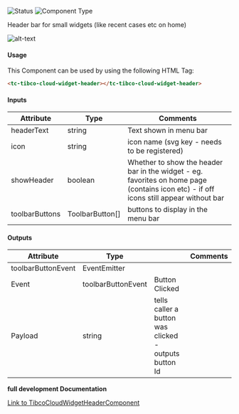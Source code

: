 
![Status][auto] ![Component Type][minor] <!--Component Meta {"created_by":"Auto", "reviewed_by":"Auto", "last_modified_by":"Auto", "comment":"none"} Component Meta -->


<p>Header bar for small widgets (like recent cases etc on home)</p>

<p><img src="../tibco-cloud-widget-header.png" alt="alt-text" class="img-responsive" title="Image"></p>



#### Usage


This Component can be used by using the following HTML Tag:

```html
<tc-tibco-cloud-widget-header></tc-tibco-cloud-widget-header>
```

#### Inputs

Attribute | Type | Comments
--- | --- | ---
headerText | string | Text shown in menu bar
icon | string | icon name (svg key - needs to be registered)
showHeader | boolean | Whether to show the header bar in the widget - eg. favorites on home page (contains icon etc) - if off icons still appear without bar
toolbarButtons | ToolbarButton[] | buttons to display in the menu bar

#### Outputs

Attribute | Type |   | Comments
--- | --- | --- | ---
toolbarButtonEvent | EventEmitter<string> |   |  
  | Event |  toolbarButtonEvent  |  Button Clicked
  | Payload |  string  |  tells caller a button was clicked - outputs button Id


<b>full development Documentation</b>

[Link to TibcoCloudWidgetHeaderComponent](https://tibcosoftware.github.io/TCSTK-Angular/libdocs/tc-core-lib/components/TibcoCloudWidgetHeaderComponent.html)


[auto]: https://img.shields.io/badge/Status-auto%20generated-lightgrey.svg?style=flat "auto generated"

[manually]: https://img.shields.io/badge/Status-manually%20created-yellow.svg?style=flat "manually created"

[draft]: https://img.shields.io/badge/Status-draft-red.svg?style=flat "draft"

[review]: https://img.shields.io/badge/Status-need%20review-yellowgreen.svg?style=flat "need review"

[review done]: https://img.shields.io/badge/Status-review%20done-green.svg?style=flat "review done"

[finalized]: https://img.shields.io/badge/Status-finalized-brightgreen.svg?style=flat "finalized"

[top]: https://img.shields.io/badge/Component%20Type-Top-blue.svg?style=flat "top Component"

[major]: https://img.shields.io/badge/Component%20Type-major%20Component-blue.svg?style=flat "major Component"

[minor]: https://img.shields.io/badge/Component%20Type-minor%20Component-blue.svg?style=flat "minor Component"


